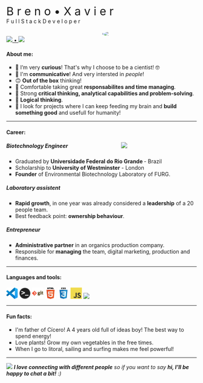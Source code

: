 <style>
ul{
  list-style-type:square;
}

.line1{
  font-size: 30px
}
</style>

<div>
  <div class="line1">
    <span>B</span>
    <span>r</span>
    <span>e</span>
    <span>n</span>
    <span>o</span>
    <span>•</span>
    <span>X</span>
    <span>a</span>
    <span>v</span>
    <span>i</span>
    <span>e</span>
    <span>r</span>
  </div>
  <div class="line2">
    <span>F</span>
    <span>u</span>
    <span>l</span>
    <span>l</span>
    <span class="space"></span>
    <span>S</span>
    <span>t</span>
    <span>a</span>
    <span>c</span>
    <span>k</span>
    <span class="space"></span>
    <span>D</span>
    <span>e</span>
    <span>v</span>
    <span>e</span>
    <span>l</span>
    <span>o</span>
    <span>p</span>
    <span>e</span>
    <span>r</span>
  </div>
</div>
<br>

<img align='right' src="https://media1.giphy.com/media/4jsvMsIehvCOdF6ngo/giphy.gif?cid=ecf05e47edv4uw1x5qp2b6nrcnin6hdxxopvvx9p0av6x1p6&rid=giphy.gif&ct=g" width="250" style="border-radius:40%">

<a href="https://www.linkedin.com/in/brenohpx/"><img src="https://logodownload.org/wp-content/uploads/2019/03/linkedin-logo.png" width="80"> • <a href="mailto:brenohpx@gmail.com"><img src="https://logodownload.org/wp-content/uploads/2018/03/gmail-logo-16.png" width="25"></a>



#### About me: ####

- 👀 I’m very <b>curious</b>! That's why I choose to be a cientist! 🤓
- 🌱 I'm <b>communicative</b>! And very intersted in <em>people</em>! 
- 🙃 <b>Out of the box</b> thinking!
- 👊 Comfortable taking great <b>responsabilites and time managing</b>.
- 🧐 Strong <b>critical thinking, analytical capabilities and problem-solving</b>.
- 🤖 <b>Logical thinking</b>.
- 🎯 I look for projects where I can keep feeding my brain</b> and <b>build something good</b> and usefull for humanity!

---

#### Career: 
<img align="right" src="https://media1.giphy.com/media/ta0ttSeDKuCsg/giphy.gif?cid=790b761159febf42173d5d764cc2f05e6c89f2e907aa0d82&rid=giphy.gif&ct=s" width="200">

<h5>Biotechnology Engineer</h5>
  
- Graduated by <b>Universidade Federal do Rio Grande </b> - Brazil
- Scholarship to  <b>University of Westminster</b> - London
- <b>Founder</b> of Environmental Biotechnology Laboratory of FURG.
  
<h5>Laboratory assistent</h5>
  
- <b>Rapid growth</b>, in one year was already considered a <b>leadership</b> of a 20 people team.
- Best feedback point: <b>ownership behaviour</b>.

  
<h5>Entrepreneur</h5>
  
- <b>Administrative partner</b> in an organics production company.
- Responsible for <b>managing</b> the team, digital marketing, production and finances. 

---
#### Languages and tools:
<img height="30" src="https://raw.githubusercontent.com/github/explore/80688e429a7d4ef2fca1e82350fe8e3517d3494d/topics/visual-studio-code/visual-studio-code.png">
<img height="30" src="https://raw.githubusercontent.com/github/explore/80688e429a7d4ef2fca1e82350fe8e3517d3494d/topics/terminal/terminal.png">
<img height="30" src="https://raw.githubusercontent.com/github/explore/80688e429a7d4ef2fca1e82350fe8e3517d3494d/topics/git/git.png">
<img height="30" src="https://raw.githubusercontent.com/github/explore/80688e429a7d4ef2fca1e82350fe8e3517d3494d/topics/html/html.png">
<img height="30" src="https://raw.githubusercontent.com/github/explore/80688e429a7d4ef2fca1e82350fe8e3517d3494d/topics/css/css.png">
<img height="30" src="https://raw.githubusercontent.com/github/explore/80688e429a7d4ef2fca1e82350fe8e3517d3494d/topics/javascript/javascript.png">
<img height="30" src="https://c.tenor.com/On7kvXhzml4AAAAi/loading-gif.gif">

---

#### Fun facts:
- I'm father of Cícero! A 4 years old full of ideas boy! The best way to spend energy!
- Love plants! Grow my own vegetables in the free times.
- When I go to litoral, sailing and surfing makes me feel powerful!
---
<img src="https://media.giphy.com/media/LnQjpWaON8nhr21vNW/giphy.gif" width="60"> <em><b>I love connecting with different people</b> so if you want to say <b>hi, I'll be happy to chat a bit!</b> :)</em>



